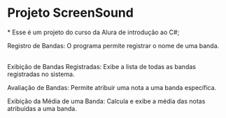 <h1>Projeto ScreenSound</h1>
* Esse é um projeto do curso da Alura de introdução ao C#;


<br>


Registro de Bandas:
O programa permite registrar o nome de uma banda.


<br>
Exibição de Bandas Registradas:
Exibe a lista de todas as bandas registradas no sistema.
<br>


Avaliação de Bandas:
Permite atribuir uma nota a uma banda específica.
<br>


Exibição da Média de uma Banda:
Calcula e exibe a média das notas atribuídas a uma banda.
